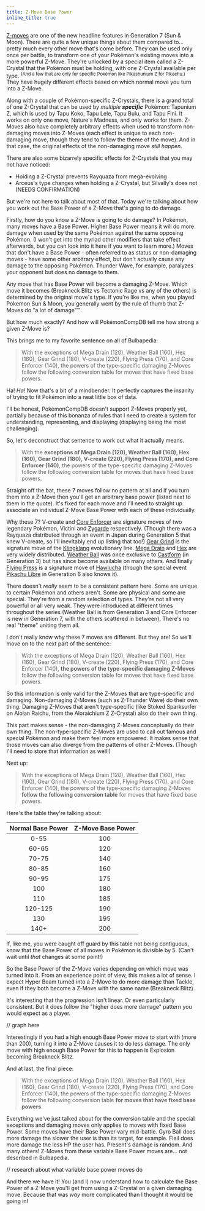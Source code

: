```yaml
---
title: Z-Move Base Power
inline_title: true
---
```


[Z-moves](https://bulbapedia.bulbagarden.net/wiki/Z-Move) are one of the new headline features in Generation 7 (Sun & Moon). There are quite a few unique things about them compared to... pretty much every other move that's come before. They can be used only once per battle, to transform one of your Pokémon's existing moves into a more powerful Z-Move. They're unlocked by a special item called a Z-Crystal that the Pokémon must be holding, with one Z-Crystal available per type. <sup>(And a few that are only for specific Pokémon like Pikashunium Z for Pikachu.)</sup> They have hugely different effects based on which normal move you turn into a Z-Move.

Along with a couple of Pokémon-specific Z-Crystals, there is a grand total of one Z-Crystal that can be used by *multiple **specific*** Pokémon: Tapunium Z, which is used by Tapu Koko, Tapu Lele, Tapu Bulu, and Tapu Fini. It works on only one move, Nature's Madness, and only works for them. Z-Moves also have completely arbitrary effects when used to transform non-damaging moves into Z-Moves (each effect is unique to each non-damaging move, though they tend to follow the theme of the move). And in that case, the original effects of the non-damaging move *still happen*.

There are also some bizarrely specific effects for Z-Crystals that you may not have noticed:

* Holding a Z-Crystal prevents Rayquaza from mega-evolving
* Arceus's type changes when holding a Z-Crystal, but Silvally's does not (NEEDS CONFIRMATION)

But we're not here to talk about most of that. Today we're talking about how you work out the Base Power of a Z-Move that's going to do damage.

Firstly, how do you know a Z-Move is going to do damage? In Pokémon, many moves have a Base Power. Higher Base Power means it will do more damage when used by the same Pokémon against the same opposing Pokémon. (I won't get into the myriad other modifiers that take effect afterwards, but you can look into it here if you want to learn more.) Moves that don't have a Base Power - often referred to as status or non-damaging moves - have some other arbitrary effect, but don't actually cause any damage to the opposing Pokémon. Thunder Wave, for example, paralyzes your opponent but does no damage to them.

Any move that has Base Power will become a damaging Z-Move. Which move it becomes (Breakneck Blitz vs Tectonic Rage vs any of the others) is determined by the original move's type. If you're like me, when you played Pokemon Sun & Moon, you generally went by the rule of thumb that Z-Moves do "a lot of damage"™.

But how much exactly? And how will PokémonCompDB tell me how strong a given Z-Move is?

This brings me to my favorite sentence on all of Bulbapedia:

> With the exceptions of Mega Drain (120), Weather Ball (160), Hex (160), Gear Grind (180), V-create (220), Flying Press (170), and Core Enforcer (140), the powers of the type-specific damaging Z-Moves follow the following conversion table for moves that have fixed base powers.

Ha! *Ha!* Now that's a bit of a mindbender. It perfectly captures the insanity of trying to fit Pokémon into a neat little box of data.

I'll be honest, PokémonCompDB doesn't support Z-Moves properly yet, partially because of this bonanza of rules that I need to create a system for understanding, representing, and displaying (displaying being the most challenging).

So, let's deconstruct that sentence to work out what it actually means.

> With the **exceptions of Mega Drain (120), Weather Ball (160), Hex (160), Gear Grind (180), V-create (220), Flying Press (170), and Core Enforcer (140)**, the powers of the type-specific damaging Z-Moves follow the following conversion table for moves that have fixed base powers.

Straight off the bat, these 7 moves follow no pattern at all and if you turn them into a Z-Move then you'll get an arbitrary base power (listed next to them in the quote). It's fixed for each move and I'll need to straight up associate an individual Z-Move Base Power with each of these individually.

Why these 7? V-create and [Core Enforcer](https://www.serebii.net/attackdex-sm/coreenforcer.shtml) are signature moves of two legendary Pokémon, Victini and [Zygarde](https://www.serebii.net/pokedex-sm/718.shtml) respectively. (Though there was a Rayquaza distributed through an event in Japan during Generation 5 that knew V-create, so I'll inevitably end up listing that too!) [Gear Grind](https://www.serebii.net/attackdex-bw/geargrind.shtml) is the signature move of the [Klingklang](https://www.serebii.net/pokedex-sm/601.shtml) evolutionary line. [Mega Drain](https://www.serebii.net/attackdex-sm/megadrain.shtml) and [Hex](https://www.serebii.net/attackdex-sm/hex.shtml) are very widely distributed. [Weather Ball](https://www.serebii.net/attackdex-xy/weatherball.shtml) was once exclusive to [Castform](https://www.serebii.net/pokedex-sm/351.shtml) (in Generation 3) but has since become available on many others. And finally [Flying Press](https://www.serebii.net/attackdex-sm/flyingpress.shtml) is a signature move of [Hawlucha](https://www.serebii.net/pokedex-sm/701.shtml) (though the special event [Pikachu Libre](https://www.serebii.net/pokedex-xy/025.shtml) in Generation 6 also knows it).

There doesn't *really* seem to be a consistent pattern here. Some are unique to certain Pokémon and others aren't. Some are physical and some are special. They're from a random selection of types. They're not all very powerful or all very weak. They were introduced at different times throughout the series (Weather Ball is from Generation 3 and Core Enforcer is new in Generation 7, with the others scattered in between). There's no real "theme" uniting them all.

I don't really know why these 7 moves are different. But they are! So we'll move on to the next part of the sentence:

> With the exceptions of Mega Drain (120), Weather Ball (160), Hex (160), Gear Grind (180), V-create (220), Flying Press (170), and Core Enforcer (140), **the powers of the type-specific damaging Z-Moves** follow the following conversion table for moves that have fixed base powers.

So this information is only valid for the Z-Moves that are type-specific and damaging. Non-damaging Z-Moves (such as Z-Thunder Wave) do their own thing. Damaging Z-Moves that aren't type-specific (like Stoked Sparksurfer on Alolan Raichu, from the Aloraichium Z Z-Crystal) also do their own thing.

This part makes sense - the non-damaging Z-Moves conceptually do their own thing. The non-type-specific Z-Moves are used to call out famous and special Pokémon and make them feel more empowered. It makes sense that those moves can also diverge from the patterns of other Z-Moves. (Though I'll need to store that information as well!)

Next up:

> With the exceptions of Mega Drain (120), Weather Ball (160), Hex (160), Gear Grind (180), V-create (220), Flying Press (170), and Core Enforcer (140), the powers of the type-specific damaging Z-Moves **follow the following conversion table** for moves that have fixed base powers.

Here's the table they're talking about:

| Normal Base Power | Z-Move Base Power |
|:-----------------:|:-----------------:|
| 0-55              | 100               |
| 60-65             | 120               |
| 70-75             | 140               |
| 80-85             | 160               |
| 90-95             | 175               |
| 100               | 180               |
| 110               | 185               |
| 120-125           | 190               |
| 130               | 195               |
| 140+              | 200               |

If, like me, you were caught off guard by this table not being contiguous, know that the Base Power of all moves in Pokémon is divisible by 5. (Can't wait until *that* changes at some point!)

So the Base Power of the Z-Move varies depending on which move was turned into it. From an experience point of view, this makes a lot of sense. I expect Hyper Beam turned into a Z-Move to do more damage than Tackle, even if they both become a Z-Move with the same name (Breakneck Blitz).

It's interesting that the progression isn't linear. Or even particularly consistent. But it does follow the "higher does more damage" pattern you would expect as a player.

// graph here

Interestingly if you had a high enough Base Power move to start with (more than 200), turning it into a Z-Move causes it to do less damage. The only move with high enough Base Power for this to happen is Explosion becoming Breakneck Blitz.

And at last, the final piece:

> With the exceptions of Mega Drain (120), Weather Ball (160), Hex (160), Gear Grind (180), V-create (220), Flying Press (170), and Core Enforcer (140), the powers of the type-specific damaging Z-Moves follow the following conversion table **for moves that have fixed base powers**.

Everything we've just talked about for the conversion table and the special exceptions and damaging moves only applies to moves with fixed Base Power. Some moves have their Base Power vary mid-battle. Gyro Ball does more damage the slower the user is than its target, for example. Flail does more damage the less HP the user has. Present's damage is random. And many others! Z-Moves from these variable Base Power moves are... not described in Bulbapedia.

// research about what variable base power moves do

And there we have it! You (and I) now understand how to calculate the Base Power of a Z-Move you'll get from using a Z-Crystal on a given damaging move. Because that was *way* more complicated than I thought it would be going in!